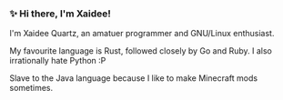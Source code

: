 ### ✨ Hi there, I'm Xaidee!
I'm Xaidee Quartz, an amatuer programmer and GNU/Linux enthusiast.

My favourite language is Rust, followed closely by Go and Ruby. I also irrationally hate Python :P

Slave to the Java language because I like to make Minecraft mods sometimes.
